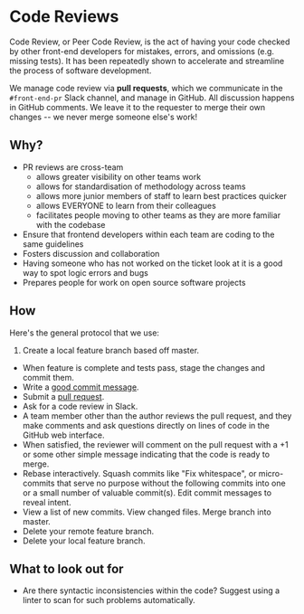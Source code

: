 # Code Reviews

Code Review, or Peer Code Review, is the act of having your code checked by other front-end developers for mistakes, errors, and omissions (e.g. missing tests). It has been repeatedly shown to accelerate and streamline the process of software development.

We manage code review via **pull requests**, which we communicate in the `#front-end-pr` Slack channel, and manage in GitHub. All discussion happens in GitHub comments. We leave it to the requester to merge their own changes -- we never merge someone else's work!

## Why?

- PR reviews are cross-team
    - allows greater visibility on other teams work
    - allows for standardisation of methodology across teams
    - allows more junior members of staff to learn best practices quicker
    - allows EVERYONE to learn from their colleagues
    - facilitates people moving to other teams as they are more familiar with the codebase
- Ensure that frontend developers within each team are coding to the same guidelines
- Fosters discussion and collaboration
- Having someone who has not worked on the ticket look at it is a good way to spot logic errors and bugs
- Prepares people for work on open source software projects

## How

Here's the general protocol that we use:

1. Create a local feature branch based off master.
* When feature is complete and tests pass, stage the changes and commit them.
* Write a [good commit message](commit-messages.md).
* Submit a [pull request](https://help.github.com/articles/using-pull-requests/).
* Ask for a code review in Slack.
* A team member other than the author reviews the pull request, and they make comments and ask questions directly on lines of code in the GitHub web interface.
* When satisfied, the reviewer will comment on the pull request with a +1 or some other simple message indicating that the code is ready to merge.
* Rebase interactively. Squash commits like "Fix whitespace", or micro-commits that serve no purpose without the following commits into one or a small number of valuable commit(s). Edit commit messages to reveal intent.
* View a list of new commits. View changed files. Merge branch into master.
* Delete your remote feature branch.
* Delete your local feature branch.

## What to look out for

* Are there syntactic inconsistencies within the code? Suggest using a linter to scan for such problems automatically.